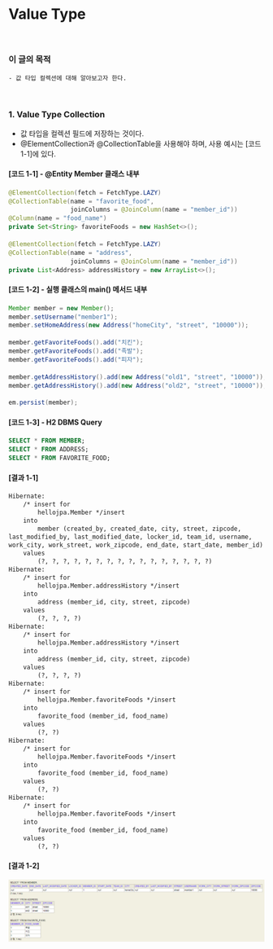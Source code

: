 # Value Type
<br/>

### 이 글의 목적
    - 값 타입 컬렉션에 대해 알아보고자 한다.
<br/>

### 1. Value Type Collection
- 값 타입을 컬렉션 필드에 저장하는 것이다.
- @ElementCollection과 @CollectionTable을 사용해야 하며, 사용 예시는 [코드 1-1]에 있다.
#### [코드 1-1] - @Entity Member 클래스 내부
```java
@ElementCollection(fetch = FetchType.LAZY)
@CollectionTable(name = "favorite_food",
                 joinColumns = @JoinColumn(name = "member_id"))
@Column(name = "food_name")
private Set<String> favoriteFoods = new HashSet<>();

@ElementCollection(fetch = FetchType.LAZY)
@CollectionTable(name = "address",
                 joinColumns = @JoinColumn(name = "member_id"))
private List<Address> addressHistory = new ArrayList<>();
```
#### [코드 1-2] - 실행 클래스의 main() 메서드 내부
```java
Member member = new Member();
member.setUsername("member1");
member.setHomeAddress(new Address("homeCity", "street", "10000"));

member.getFavoriteFoods().add("치킨");
member.getFavoriteFoods().add("족발");
member.getFavoriteFoods().add("피자");

member.getAddressHistory().add(new Address("old1", "street", "10000"));
member.getAddressHistory().add(new Address("old2", "street", "10000"));

em.persist(member);
```
#### [코드 1-3] - H2 DBMS Query
```sql
SELECT * FROM MEMBER;
SELECT * FROM ADDRESS;
SELECT * FROM FAVORITE_FOOD;
```
#### [결과 1-1]
```plaintext
Hibernate: 
    /* insert for
        hellojpa.Member */insert 
    into
        member (created_by, created_date, city, street, zipcode, last_modified_by, last_modified_date, locker_id, team_id, username, work_city, work_street, work_zipcode, end_date, start_date, member_id) 
    values
        (?, ?, ?, ?, ?, ?, ?, ?, ?, ?, ?, ?, ?, ?, ?, ?)
Hibernate: 
    /* insert for
        hellojpa.Member.addressHistory */insert 
    into
        address (member_id, city, street, zipcode) 
    values
        (?, ?, ?, ?)
Hibernate: 
    /* insert for
        hellojpa.Member.addressHistory */insert 
    into
        address (member_id, city, street, zipcode) 
    values
        (?, ?, ?, ?)
Hibernate: 
    /* insert for
        hellojpa.Member.favoriteFoods */insert 
    into
        favorite_food (member_id, food_name) 
    values
        (?, ?)
Hibernate: 
    /* insert for
        hellojpa.Member.favoriteFoods */insert 
    into
        favorite_food (member_id, food_name) 
    values
        (?, ?)
Hibernate: 
    /* insert for
        hellojpa.Member.favoriteFoods */insert 
    into
        favorite_food (member_id, food_name) 
    values
        (?, ?)
```
#### [결과 1-2]
![IMAGE](../../../images/valueType0001.png)
